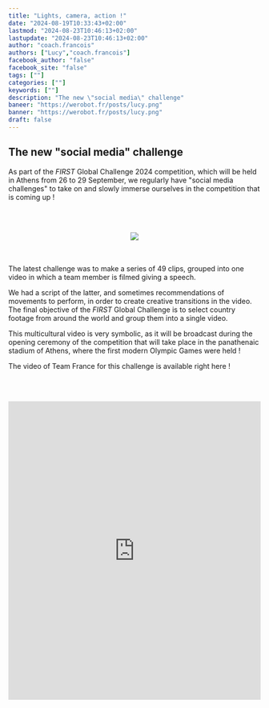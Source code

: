 ```yaml
---
title: "Lights, camera, action !"
date: "2024-08-19T10:33:43+02:00"
lastmod: "2024-08-23T10:46:13+02:00"
lastupdate: "2024-08-23T10:46:13+02:00"
author: "coach.francois"
authors: ["Lucy","coach.francois"]
facebook_author: "false"
facebook_site: "false"
tags: [""]
categories: [""]
keywords: [""]
description: "The new \"social media\" challenge"
baneer: "https://werobot.fr/posts/lucy.png"
banner: "https://werobot.fr/posts/lucy.png"
draft: false
---
```

## The new "social media" challenge

As part of the *FIRST* Global Challenge 2024 competition, which will be held in Athens from 26 to 29 September, we regularly have "social media challenges" to take on and slowly immerse ourselves in the competition that is coming up !

<br><br>
<center>
<div style="width: 100%">
<img src="https://werobot.fr/posts/athens.jpg">
</div>
</center>
<br><br>

The latest challenge was to make a series of 49 clips, grouped into one video in which a team member is filmed giving a speech.

We had a script of the latter, and sometimes recommendations of movements to perform, in order to create creative transitions in the video. The final objective of the *FIRST* Global Challenge is to select country footage from around the world and group them into a single video.

This multicultural video is very symbolic, as it will be broadcast during the opening ceremony of the competition that will take place in the panathenaic stadium of Athens, where the first modern Olympic Games were held !

The video of Team France for this challenge is available right here !

<br><br>
<iframe class="youtube-player" width="100%" height="597" src="https://www.youtube.com/embed/OVZCUkU1EyY?
version=3&amp;rel=1&amp;showsearch=0&amp;showinfo=1&amp;iv_load_policy=1&amp;fs=1&amp;hl=fr-FR&amp;autohide=2&amp;wmode=transparent" allowfullscreen="true" style="border:0;" sandbox="allow-scripts allow-same-origin allow-popups allow-presentation allow-popups-to-escape-sandbox"></iframe>
<br><br>
